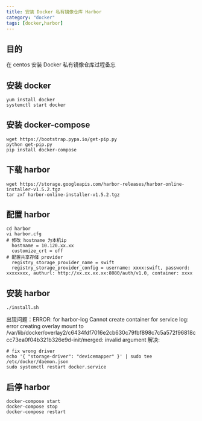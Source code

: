 ```yaml
---
title: 安装 Docker 私有镜像仓库 Harbor
category: "docker"
tags: [docker,harbor]
---
```


## 目的
在 centos 安装 Docker 私有镜像仓库过程备忘

## 安装 docker

``` shell
yum install docker
systemctl start docker
```

## 安装 docker-compose

``` shell
wget https://bootstrap.pypa.io/get-pip.py
python get-pip.py
pip install docker-compose
```

## 下载 harbor

``` shell
wget https://storage.googleapis.com/harbor-releases/harbor-online-installer-v1.5.2.tgz
tar zxf harbor-online-installer-v1.5.2.tgz
```

## 配置 harbor

``` shell
cd harbor
vi harbor.cfg
# 修改 hostname 为本机ip
  hostname = 10.120.xx.xx
  customize_crt = off
# 配置共享存储 provider
  registry_storage_provider_name = swift
  registry_storage_provider_config = username: xxxx:swift, password: xxxxxxxx, authurl: http://xx.xx.xx.xx:8080/auth/v1.0, container: xxxx
```

## 安装 harbor

``` shell
./install.sh
```

出现问题：ERROR: for harbor-log  Cannot create container for service log: error creating overlay mount to /var/lib/docker/overlay2/c6434fdf7016e2cb630c79fbf898c7c5a572f96818ccc73ea0f04b321b326e9d-init/merged: invalid argument
解决:
``` shell
# fix wrong driver
echo '{ "storage-driver": "devicemapper" }' | sudo tee /etc/docker/daemon.json
sudo systemctl restart docker.service
```

## 启停 harbor

``` shell
docker-compose start
docker-compose stop
docker-compose restart
```